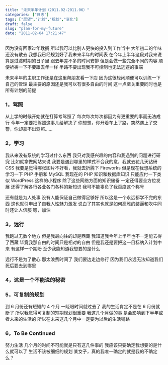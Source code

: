 ```yaml
---
title: "未来半年计划（2011.02-2011.06）"
categories: ["日志"]
tags: ["展望","计划","规划","变化"]
draft: false
slug: "plan-for-my-future"
date: "2011-02-04 17:21:47"
---
```


因为没有回家过年耽搁
所以我可以比别人更快的投入到工作当中
大年初二的年味还没有散去
我想我已经规划好了我未来半年的时间表
在今年上半年这段对我来说算是过渡时期的日子里
跟去年差不多的时间安排
但是会做一些完全不同的内容
顺便祈祷一下不要跟去年一样
半路不要出现我不可控制也无法逃避的事端

未来半年的主职工作还是在这里帮朋友看一下店
因为这很轻闲顺便可以训练一下自己的管理
最主要的原因还是我可以有很多自由的时间
这一点至关重要同时也是所有计划的前提

### 1，驾照
从上学的时候开始就在打算考驾照了
每次每次每次都因为有更重要的事而无法成行
今年一定要把驾照这事儿给解决了
你想想，你开着车上了路，突然遇上了交警，你却拿不出驾照……

### 2，学习
我从来没有系统的学习过什么东西
我只对我感兴趣的内容和我遇到的问题进行研究
比如就拿做网站来说
我要是遇到哪里的样式不合我的意，我就去花几天钻研 CSS
我要是觉得哪张图片不好看，我就去折腾下 Fireworks
但是现在我想系统的学习一下 PHP 手册和 MySQL
我现在的 PHP 知识和数据库知识
只能应付一下类似 WordPress 这样的小程序
除了这些网络方面的知识储备
一定还得要全方位发展
还得了解各行各业各门各科的新知识
我可不能辜负了我百度这个称号

还有就是为人处事
没有人能保证自己做得足够好
所以这是一个永远都学不完的东西
这也就引申出了自我人性魅力激发
说白了其实也就是如何高雅的装逼和吹牛同时还让人信服
嗯，加油

### 3，远行
我跑过无数个地方
但是我最向往的却是西藏
我知道我今年上半年也不一定能去得了西藏
毕竟我那自由的时间只是相对的自由
但是我还是要把这一目标纳入计划中来
有这样一个期盼
至少我能知道我想要的是什么

远行不是为了散心
那太浪费时间了
我们要边走边修行
因为我们永远无法知道我们死后要去到哪里

### 4，这是一个不能说的秘密

### 5，可复制的规划
到 6 月份还有短短的 4 个月
一眨眼时间就过去了
我的生活肯定不是在 6 月份就断了
所以我觉得可复制的短期规划很重要
我这几个月做的事
是会影响到下半年或者未来的生活的
所以在未来这几个月中一定要为以后的生活铺路

### 6，To Be Continued
努力生活
几个月的时间不可能就是只有这几件事的
我应该只要确定我想要的是什么就可以了
生活不该被细细的规划
某女子，真的我唯一确定的就是我的不确定么？
